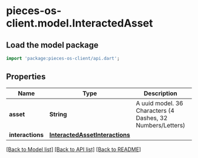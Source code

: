 # pieces-os-client.model.InteractedAsset

## Load the model package
```dart
import 'package:pieces-os-client/api.dart';
```

## Properties
Name | Type | Description | Notes
------------ | ------------- | ------------- | -------------
**asset** | **String** | A uuid model. 36 Characters (4 Dashes, 32 Numbers/Letters)  | [optional] 
**interactions** | [**InteractedAssetInteractions**](InteractedAssetInteractions.md) |  | [optional] 

[[Back to Model list]](../README.md#documentation-for-models) [[Back to API list]](../README.md#documentation-for-api-endpoints) [[Back to README]](../README.md)


